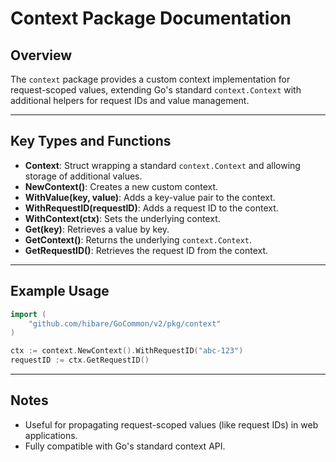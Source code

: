 # Context Package Documentation

## Overview

The `context` package provides a custom context implementation for request-scoped values, extending Go's standard `context.Context` with additional helpers for request IDs and value management.

---

## Key Types and Functions

- **Context**: Struct wrapping a standard `context.Context` and allowing storage of additional values.
- **NewContext()**: Creates a new custom context.
- **WithValue(key, value)**: Adds a key-value pair to the context.
- **WithRequestID(requestID)**: Adds a request ID to the context.
- **WithContext(ctx)**: Sets the underlying context.
- **Get(key)**: Retrieves a value by key.
- **GetContext()**: Returns the underlying `context.Context`.
- **GetRequestID()**: Retrieves the request ID from the context.

---

## Example Usage

```go
import (
    "github.com/hibare/GoCommon/v2/pkg/context"
)

ctx := context.NewContext().WithRequestID("abc-123")
requestID := ctx.GetRequestID()
```

---

## Notes

- Useful for propagating request-scoped values (like request IDs) in web applications.
- Fully compatible with Go's standard context API.
